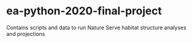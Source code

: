 # ea-python-2020-final-project
Contains scripts and data to run Nature Serve habitat structure analyses and projections
